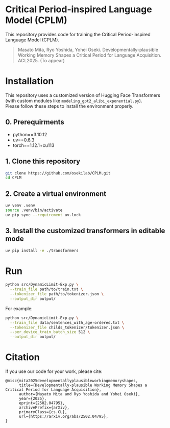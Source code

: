 # Critical Period-inspired Language Model (CPLM)
This repository provides code for training the Critical Period-inspired Language Model (CPLM).

>Masato Mita, Ryo Yoshida, Yohei Oseki. Developmentally-plausible Working Memory Shapes a Critical Period for Language Acquisition. ACL2025. (To appear)  



# Installation
This repository uses a customized version of Hugging Face Transformers (with custom modules like `modeling_gpt2_alibi_exponential.py`).  
Please follow these steps to install the environment properly.

## 0. Prerequirments
- python==3.10.12
- uv==0.6.3
- torch==1.12.1+cu113


## 1. Clone this repository

```bash
git clone https://github.com/osekilab/CPLM.git
cd CPLM
```
## 2. Create a virtual environment

```bash
uv venv .venv
source .venv/bin/activate
uv pip sync --requirement uv.lock
```

## 3. Install the customized transformers in editable mode
```bash
uv pip install -e ./transformers
```

# Run
```bash
python src/DynamicLimit-Exp.py \
  --train_file path/to/train.txt \
  --tokenizer_file path/to/tokenizer.json \
  --output_dir output/
```
For example:
```bash
python src/DynamicLimit-Exp.py \
  --train_file data/sentences_with_age-ordered.txt \
  --tokenizer_file childs_tokenizer/tokenizer.json \
  --per_device_train_batch_size 512 \
  --output_dir output/
```



# Citation
If you use our code for your work, please cite:

```
@misc{mita2025developmentallyplausibleworkingmemoryshapes,
      title={Developmentally-plausible Working Memory Shapes a Critical Period for Language Acquisition},
      author={Masato Mita and Ryo Yoshida and Yohei Oseki},
      year={2025},
      eprint={2502.04795},
      archivePrefix={arXiv},
      primaryClass={cs.CL},
      url={https://arxiv.org/abs/2502.04795},
}
```

